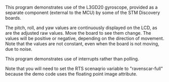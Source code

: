 This program demonstrates use of the L3GD20 gyroscope, provided as a
separate component (external to the MCU) by some of the STM Discovery
boards.

The pitch, roll, and yaw values are continuously displayed on the LCD,
as are the adjusted raw values. Move the board to see them change. The
values will be positive or negative, depending on the direction of
movement. Note that the values are not constant, even when the board is
not moving, due to noise.

This program demonstrates use of interrupts rather than polling.

Note that you will need to set the RTS scenaqrio variable to "ravenscar-full"
because the demo code uses the floating point image attribute.